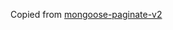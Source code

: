 Copied from [mongoose-paginate-v2](https://github.com/aravindnc/mongoose-paginate-v2/tree/1cfe65fba3fc70682375c6f6c3fc40dbd8ee0012)
